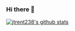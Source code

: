 ### Hi there 👋

<!--
**jtrent238/jtrent238** is a ✨ _special_ ✨ repository because its `README.md` (this file) appears on your GitHub profile.

Here are some ideas to get you started:

- 🔭 I’m currently working on ...
- 🌱 I’m currently learning ...
- 👯 I’m looking to collaborate on ...
- 🤔 I’m looking for help with ...
- 💬 Ask me about ...
- 📫 How to reach me: ...
- 😄 Pronouns: ...
- ⚡ Fun fact: ...
-->

[![jtrent238's github stats](https://github-readme-stats.vercel.app/api?username=jtrent238)](https://github.com/anuraghazra/github-readme-stats)
